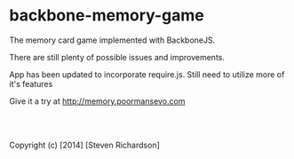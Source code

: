 backbone-memory-game
====================

The memory card game implemented with BackboneJS.

There are still plenty of possible issues and improvements.

App has been updated to incorporate require.js. Still need to utilize more of it's features

Give it a try at http://memory.poormansevo.com

<br />
<br />

Copyright (c) [2014] [Steven Richardson]

